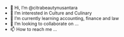 - 👋 Hi, I’m @citrabeautynusantara
- 👀 I’m interested in Culture and Culinary
- 🌱 I’m currently learning accounting, finance and law
- 💞️ I’m looking to collaborate on ...
- 📫 How to reach me ...

<!---
citrabeautynusantara/citrabeautynusantara is a ✨ special ✨ repository because its `README.md` (this file) appears on your GitHub profile.
You can click the Preview link to take a look at your changes.
--->

